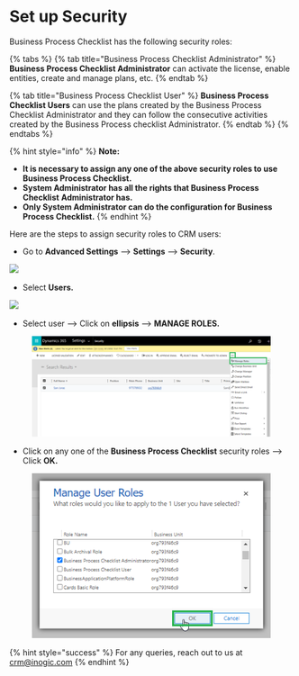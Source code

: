 # Set up Security

Business Process Checklist has the following security roles:

{% tabs %}
{% tab title="Business Process Checklist Administrator" %}
**Business Process Checklist Administrator** can activate the license, enable entities, create and manage plans, etc.
{% endtab %}

{% tab title="Business Process Checklist User" %}
**Business Process Checklist Users** can use the plans created by the Business Process Checklist Administrator and they can follow the consecutive activities created by the Business Process checklist Administrator.
{% endtab %}
{% endtabs %}

{% hint style="info" %}
**Note:**&#x20;

* **It is necessary to assign any one of the above security roles to use Business Process Checklist.**
* **System Administrator has all the rights that Business Process Checklist** **Administrator has.**
* **Only System Administrator can do the configuration for Business Process Checklist.**
{% endhint %}

Here are the steps to assign security roles to CRM users:

* Go to **Advanced Settings** --> **Settings** --> **Security**.

![](<../../.gitbook/assets/Set up Security\_1.png>)

* Select **Users.**

![](<../../.gitbook/assets/Set up Security\_2.png>)

* Select user --> Click on **ellipsis** --> **MANAGE ROLES.**

<figure><img src="../../.gitbook/assets/set up security 1.png" alt=""><figcaption></figcaption></figure>

* Click on any one of the **Business Process Checklist** security roles --> Click **OK.**

<figure><img src="../../.gitbook/assets/set up security 2.png" alt=""><figcaption></figcaption></figure>

{% hint style="success" %}
For any queries, reach out to us at [crm@inogic.com](mailto:crm@inogic.com)
{% endhint %}
